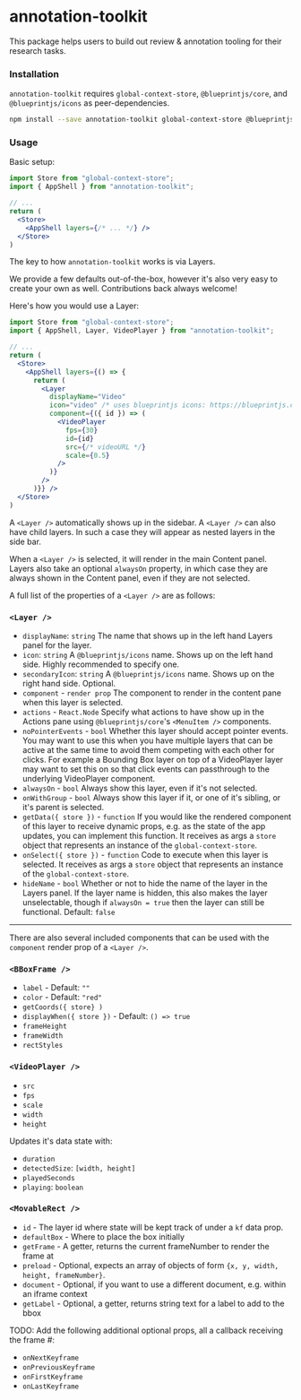 # annotation-toolkit

This package helps users to build out review & annotation tooling for their research tasks.

### Installation

`annotation-toolkit` requires `global-context-store`, `@blueprintjs/core`, and `@blueprintjs/icons` as peer-dependencies.

```bash
npm install --save annotation-toolkit global-context-store @blueprintjs/core @blueprintjs/icons
```

### Usage

Basic setup:

```jsx
import Store from "global-context-store";
import { AppShell } from "annotation-toolkit";

// ...
return (
  <Store>
    <AppShell layers={/* ... */} />
  </Store>
)
```

The key to how `annotation-toolkit` works is via Layers.

We provide a few defaults out-of-the-box, however it's also very easy to create your own as well. Contributions back always welcome!

Here's how you would use a Layer:

```jsx
import Store from "global-context-store";
import { AppShell, Layer, VideoPlayer } from "annotation-toolkit";

// ...
return (
  <Store>
    <AppShell layers={() => {
      return (
        <Layer
          displayName="Video"
          icon="video" /* uses blueprintjs icons: https://blueprintjs.com/docs/#icons */
          component={({ id }) => (
            <VideoPlayer
              fps={30}
              id={id}
              src={/* videoURL */}
              scale={0.5}
            />
          )}
        />
      )}} />
  </Store>
)
```

A `<Layer />` automatically shows up in the sidebar. A `<Layer />` can also have child layers. In such a case they will appear as nested layers in the side bar.

When a `<Layer />` is selected, it will render in the main Content panel. Layers also take an optional `alwaysOn` property, in which case they are always shown in the Content panel, even if they are not selected.

A full list of the properties of a `<Layer />` are as follows:


### `<Layer />`

- `displayName`: `string` The name that shows up in the left hand Layers panel for the layer.
- `icon`: `string` A `@blueprintjs/icons` name. Shows up on the left hand side. Highly recommended to specify one.
- `secondaryIcon`: `string` A `@blueprintjs/icons` name. Shows up on the right hand side. Optional.
- `component` - `render prop` The component to render in the content pane when this layer is selected.
- `actions` - `React.Node` Specify what actions to have show up in the Actions pane using `@blueprintjs/core`'s `<MenuItem />` components.
- `noPointerEvents` - `bool` Whether this layer should accept pointer events. You may want to use this when you have multiple layers that can be active at the same time to avoid them competing with each other for clicks. For example a Bounding Box layer on top of a VideoPlayer layer may want to set this on so that click events can passthrough to the underlying VideoPlayer component.
- `alwaysOn` - `bool` Always show this layer, even if it's not selected.
- `onWithGroup` - `bool` Always show this layer if it, or one of it's sibling, or it's parent is selected.
- `getData({ store })` - `function` If you would like the rendered component of this layer to receive dynamic props, e.g. as the state of the app updates, you can implement this function. It receives as args a `store` object that represents an instance of the `global-context-store`.
- `onSelect({ store })` - `function` Code to execute when this layer is selected. It receives as args a `store` object that represents an instance of the `global-context-store`.
- `hideName` - `bool` Whether or not to hide the name of the layer in the Layers panel. If the layer name is hidden, this also makes the layer unselectable, though if `alwaysOn = true` then the layer can still be functional. Default: `false`

---

There are also several included components that can be used with the `component` render prop of a `<Layer />`.

### `<BBoxFrame />`

- `label` - Default: `""`
- `color` - Default: `"red"`
- `getCoords({ store} )` 
- `displayWhen({ store })` - Default: `() => true`
- `frameHeight`
- `frameWidth`
- `rectStyles`

### `<VideoPlayer />`

- `src`
- `fps`
- `scale`
- `width`
- `height`

Updates it's data state with:
- `duration`
- `detectedSize`: `[width, height]`
- `playedSeconds`
- `playing`: `boolean`

### `<MovableRect />`

- `id` - The layer id where state will be kept track of under a `kf` data prop.
- `defaultBox` - Where to place the box initially
- `getFrame` - A getter, returns the current frameNumber to render the frame at
- `preload` - Optional, expects an array of objects of form `{x, y, width, height, frameNumber}`.
- `document` - Optional, if you want to use a different document, e.g. within an iframe context
- `getLabel` - Optional, a getter, returns string text for a label to add to the bbox

TODO: Add the following additional optional props, all a callback receiving the frame #:
- `onNextKeyframe`
- `onPreviousKeyframe`
- `onFirstKeyframe`
- `onLastKeyframe`